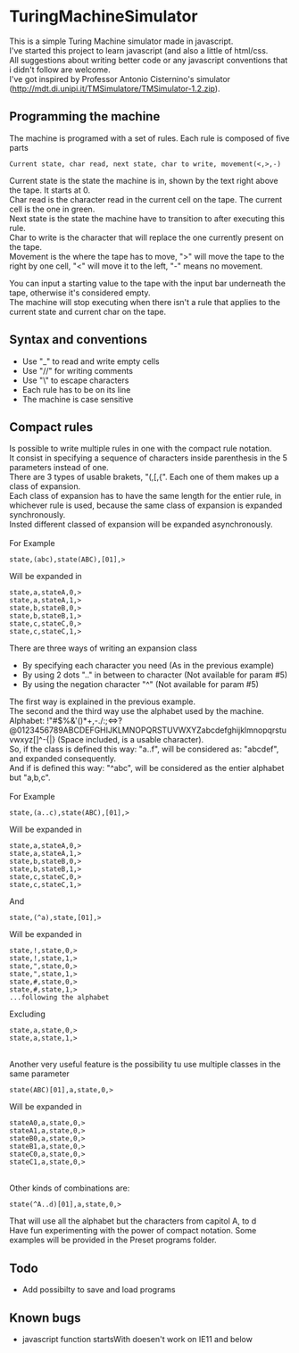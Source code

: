 # TuringMachineSimulator

This is a simple Turing Machine simulator made in javascript.<br/>
I've started this project to learn javascript (and also a little of html/css.<br/>
All suggestions about writing better code or any javascript conventions that i didn't follow are welcome.<br/>
I've got inspired by Professor Antonio Cisternino's simulator (http://mdt.di.unipi.it/TMSimulatore/TMSimulator-1.2.zip).<br/>

## Programming the machine

The machine is programed with a set of rules.
Each rule is composed of five parts
```
Current state, char read, next state, char to write, movement(<,>,-)
```
Current state is the state the machine is in, shown by the text right above the tape. It starts at 0. <br/>
Char read is the character read in the current cell on the tape. The current cell is the one in green.<br/> 
Next state is the state the machine have to transition to after executing this rule.<br/>
Char to write is the character that will replace the one currently present on the tape.<br/>
Movement is the where the tape has to move, ">" will move the tape to the right by one cell, 
"<" will move it to the left, "-" means no movement.<br/>

You can input a starting value to the tape with the input bar underneath the tape, otherwise it's considered empty.<br/>
The machine will stop executing when there isn't a rule that applies to the current state and current char on the tape.<br/>

## Syntax and conventions

- Use "_" to read and write empty cells
- Use "//" for writing comments
- Use "\\" to escape characters
- Each rule has to be on its line
- The machine is case sensitive

## Compact rules

Is possible to write multiple rules in one with the compact rule notation.<br/>
It consist in specifying a sequence of characters inside parenthesis in the 5 parameters instead of one.<br/>
There are 3 types of usable brakets, "(,[,{". Each one of them makes up a class of expansion.<br/>
Each class of expansion has to have the same length for the entier rule, in whichever rule is used, because the same class of expansion is expanded synchronously.<br/>
Insted different classed of expansion will be expanded asynchronously.<br/>
<br/>
For Example<br/>
```
state,(abc),state(ABC),[01],>
```
Will be expanded in<br/>
```
state,a,stateA,0,>
state,a,stateA,1,>
state,b,stateB,0,>
state,b,stateB,1,>
state,c,stateC,0,>
state,c,stateC,1,>
```
There are three ways of writing an expansion class<br/>
- By specifying each character you need (As in the previous example)
- By using 2 dots ".." in between to character (Not available for param #5)
- By using the negation character "^" (Not available for param #5)

The first way is explained in the previous example.<br/>
The second and the third way use the alphabet used by the machine.<br/>
Alphabet: !\"#$%&\'()*+,-./:;<=>?@0123456789ABCDEFGHIJKLMNOPQRSTUVWXYZabcdefghijklmnopqrstuvwxyz[]^-{|} (Space included, is a usable character).<br/>
So, if the class is defined this way: "a..f", will be considered as: "abcdef", and expanded consequently.<br/>
And if is defined this way: "^abc", will be considered as the entier alphabet but "a,b,c".<br/>
<br/>
For Example<br/>

```
state,(a..c),state(ABC),[01],>
```

Will be expanded in<br/>

```
state,a,stateA,0,>
state,a,stateA,1,>
state,b,stateB,0,>
state,b,stateB,1,>
state,c,stateC,0,>
state,c,stateC,1,>
```
And<br/>
```
state,(^a),state,[01],>
```
Will be expanded in<br/>
```
state,!,state,0,>
state,!,state,1,>
state,",state,0,>
state,",state,1,>
state,#,state,0,>
state,#,state,1,>
...following the alphabet
```
Excluding

```
state,a,state,0,>
state,a,state,1,>
```

<br/>
Another very useful feature is the possibility tu use multiple classes in the same parameter

```
state(ABC)[01],a,state,0,>
```

Will be expanded in

```
stateA0,a,state,0,>
stateA1,a,state,0,>
stateB0,a,state,0,>
stateB1,a,state,0,>
stateC0,a,state,0,>
stateC1,a,state,0,>
```

<br/>
Other kinds of combinations are:

```
state(^A..d)[01],a,state,0,>
```

That will use all the alphabet but the characters from capitol A, to d
<br/>
Have fun experimenting with the power of compact notation. Some examples will be provided in the Preset programs folder.<br/>


## Todo

- Add possibilty to save and load programs

## Known bugs

- javascript function startsWith doesen't work on IE11 and below


